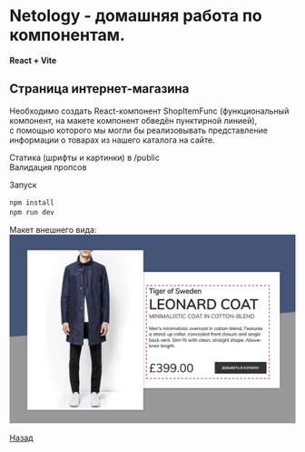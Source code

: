 # Netology - домашняя работа по компонентам.

**React + Vite**

## Страница интернет-магазина
Необходимо создать React-компонент ShopItemFunc (функциональный компонент, на макете компонент обведён пунктирной линией), \
с помощью которого мы могли бы реализовывать представление информации о товарах из нашего каталога на сайте.

Статика (шрифты и картинки) в /public  
Валидация пропсов


Запуск
```sh
npm install
npm run dev
```

Макет внешнего вида:
![Макет](../resources/store-preview.png)

[Назад](../readme.md)